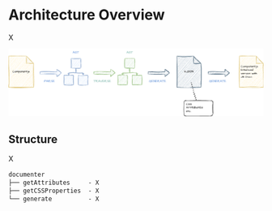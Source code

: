# Architecture Overview

X

![alt text](./architecture-overview.png)

## Structure

X

```
documenter
├── getAttributes     - X
├── getCSSProperties  - X
└── generate          - X
```